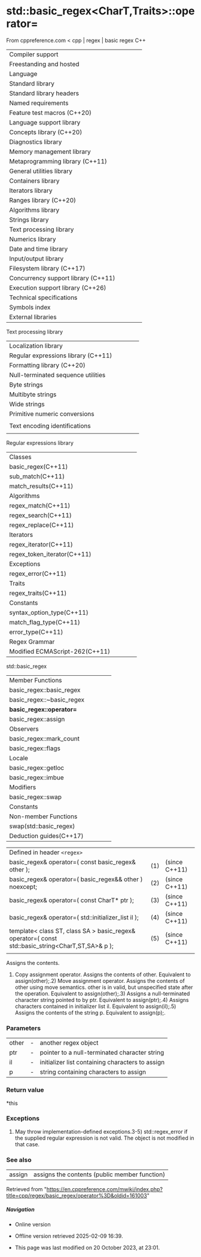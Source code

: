 # std::basic_regex<CharT,Traits>::operator=

From cppreference.com
< cpp‎ | regex‎ | basic regex
C++

|  |  |  |  |  |
| --- | --- | --- | --- | --- |
| Compiler support | | | | |
| Freestanding and hosted | | | | |
| Language | | | | |
| Standard library | | | | |
| Standard library headers | | | | |
| Named requirements | | | | |
| Feature test macros (C++20) | | | | |
| Language support library | | | | |
| Concepts library (C++20) | | | | |
| Diagnostics library | | | | |
| Memory management library | | | | |
| Metaprogramming library (C++11) | | | | |
| General utilities library | | | | |
| Containers library | | | | |
| Iterators library | | | | |
| Ranges library (C++20) | | | | |
| Algorithms library | | | | |
| Strings library | | | | |
| Text processing library | | | | |
| Numerics library | | | | |
| Date and time library | | | | |
| Input/output library | | | | |
| Filesystem library (C++17) | | | | |
| Concurrency support library (C++11) | | | | |
| Execution support library (C++26) | | | | |
| Technical specifications | | | | |
| Symbols index | | | | |
| External libraries | | | | |

Text processing library

|  |  |  |  |  |
| --- | --- | --- | --- | --- |
| Localization library | | | | |
| Regular expressions library (C++11) | | | | |
| Formatting library (C++20) | | | | |
| Null-terminated sequence utilities | | | | |
| Byte strings | | | | |
| Multibyte strings | | | | |
| Wide strings | | | | |
| Primitive numeric conversions | | | | |
| |  |  |  |  |  | | --- | --- | --- | --- | --- | | to_chars(C++17) | | | | | | to_chars_result(C++17) | | | | | | from_chars(C++17) | | | | | | from_chars_result(C++17) | | | | | | chars_format(C++17) | | | | | |
| Text encoding identifications | | | | |
| |  |  |  |  |  | | --- | --- | --- | --- | --- | | text_encoding(C++26) | | | | | |

Regular expressions library

|  |  |  |  |  |
| --- | --- | --- | --- | --- |
| Classes | | | | |
| basic_regex(C++11) | | | | |
| sub_match(C++11) | | | | |
| match_results(C++11) | | | | |
| Algorithms | | | | |
| regex_match(C++11) | | | | |
| regex_search(C++11) | | | | |
| regex_replace(C++11) | | | | |
| Iterators | | | | |
| regex_iterator(C++11) | | | | |
| regex_token_iterator(C++11) | | | | |
| Exceptions | | | | |
| regex_error(C++11) | | | | |
| Traits | | | | |
| regex_traits(C++11) | | | | |
| Constants | | | | |
| syntax_option_type(C++11) | | | | |
| match_flag_type(C++11) | | | | |
| error_type(C++11) | | | | |
| Regex Grammar | | | | |
| Modified ECMAScript-262(C++11) | | | | |

std::basic_regex

|  |  |  |  |  |
| --- | --- | --- | --- | --- |
| Member Functions | | | | |
| basic_regex::basic_regex | | | | |
| basic_regex::~basic_regex | | | | |
| ****basic_regex::operator=**** | | | | |
| basic_regex::assign | | | | |
| Observers | | | | |
| basic_regex::mark_count | | | | |
| basic_regex::flags | | | | |
| Locale | | | | |
| basic_regex::getloc | | | | |
| basic_regex::imbue | | | | |
| Modifiers | | | | |
| basic_regex::swap | | | | |
| Constants | | | | |
| Non-member Functions | | | | |
| swap(std::basic_regex) | | | | |
| Deduction guides(C++17) | | | | |

|  |  |  |
| --- | --- | --- |
| Defined in header `<regex>` |  |  |
| basic_regex& operator=( const basic_regex& other ); | (1) | (since C++11) |
| basic_regex& operator=( basic_regex&& other ) noexcept; | (2) | (since C++11) |
| basic_regex& operator=( const CharT\* ptr ); | (3) | (since C++11) |
| basic_regex& operator=( std::initializer_list<CharT> il ); | (4) | (since C++11) |
| template< class ST, class SA >  basic_regex& operator=( const std::basic_string<CharT,ST,SA>& p ); | (5) | (since C++11) |
|  |  |  |

Assigns the contents.

1) Copy assignment operator. Assigns the contents of other. Equivalent to assign(other);.2) Move assignment operator. Assigns the contents of other using move semantics. other is in valid, but unspecified state after the operation. Equivalent to assign(other);.3) Assigns a null-terminated character string pointed to by ptr. Equivalent to assign(ptr);.4) Assigns characters contained in initializer list il. Equivalent to assign(il);.5) Assigns the contents of the string p. Equivalent to assign(p);.

### Parameters

|  |  |  |
| --- | --- | --- |
| other | - | another regex object |
| ptr | - | pointer to a null-terminated character string |
| il | - | initializer list containing characters to assign |
| p | - | string containing characters to assign |

### Return value

\*this

### Exceptions

1) May throw implementation-defined exceptions.3-5) std::regex_error if the supplied regular expression is not valid. The object is not modified in that case.

### See also

|  |  |
| --- | --- |
| assign | assigns the contents   (public member function) |

Retrieved from "<https://en.cppreference.com/mwiki/index.php?title=cpp/regex/basic_regex/operator%3D&oldid=161003>"

##### Navigation

- Online version
- Offline version retrieved 2025-02-09 16:39.

- This page was last modified on 20 October 2023, at 23:01.